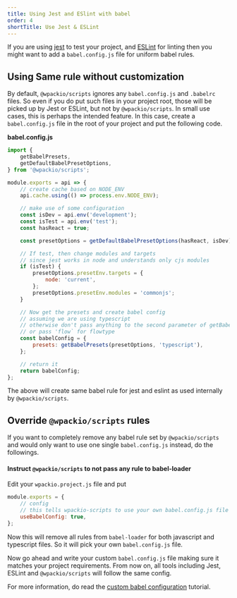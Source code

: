 ```yaml
---
title: Using Jest and ESlint with babel
order: 4
shortTitle: Use Jest & ESLint
---
```


If you are using [jest](https://jestjs.io) to test your project, and
[ESLint](https://eslint.org) for linting then you might want to add a
`babel.config.js` file for uniform babel rules.

## Using Same rule without customization

By default, `@wpackio/scripts` ignores any `babel.config.js` and `.babelrc`
files. So even if you do put such files in your project root, those will be
picked up by Jest or ESLint, but not by `@wpackio/scripts`. In small use cases,
this is perhaps the intended feature. In this case, create a `babel.config.js`
file in the root of your project and put the following code.

**babel.config.js**

```js
import {
	getBabelPresets,
	getDefaultBabelPresetOptions,
} from '@wpackio/scripts';

module.exports = api => {
	// create cache based on NODE_ENV
	api.cache.using(() => process.env.NODE_ENV);

	// make use of some configuration
	const isDev = api.env('development');
	const isTest = api.env('test');
	const hasReact = true;

	const presetOptions = getDefaultBabelPresetOptions(hasReact, isDev);

	// If test, then change modules and targets
	// since jest works in node and understands only cjs modules
	if (isTest) {
		presetOptions.presetEnv.targets = {
			node: 'current',
		};
		presetOptions.presetEnv.modules = 'commonjs';
	}

	// Now get the presets and create babel config
	// assuming we are using typescript
	// otherwise don't pass anything to the second parameter of getBabelPresets
	// or pass 'flow` for flowtype
	const babelConfig = {
		presets: getBabelPresets(presetOptions, 'typescript'),
	};

	// return it
	return babelConfig;
};
```

The above will create same babel rule for jest and eslint as used internally by
`@wpackio/scripts`.

## Override `@wpackio/scripts` rules

If you want to completely remove any babel rule set by `@wpackio/scripts` and
would only want to use one single `babel.config.js` instead, do the followings.

#### Instruct `@wpackio/scripts` to not pass any rule to babel-loader

Edit your `wpackio.project.js` file and put

```js
module.exports = {
	// config
	// this tells wpackio-scripts to use your own babel.config.js file
	useBabelConfig: true,
};
```

Now this will remove all rules from `babel-loader` for both javascript and
typescript files. So it will pick your own `babel.config.js` file.

Now go ahead and write your custom `babel.config.js` file making sure it matches
your project requirements. From now on, all tools including Jest, ESLint and
`@wpackio/scripts` will follow the same config.

For more information, do read the
[custom babel configuration](/tutorials/adding-custom-babel-config/) tutorial.
